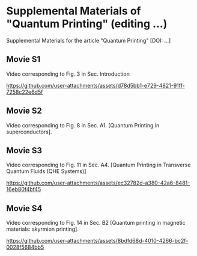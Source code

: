 # Supplemental Materials of "Quantum Printing" (editing ...)
Supplemental Materials for the article "Quantum Printing" [DOI: ...]

## Movie S1
Video corresponding to Fig. 3 in Sec. Introduction

https://github.com/user-attachments/assets/d78d5bb1-e729-4821-91ff-7258c22e6d5f


## Movie S2 
Video corresponding to Fig. 8 in Sec. A1. [Quantum Printing in superconductors].


## Movie S3 
Video corresponding to Fig. 11 in Sec. A4. [Quantum Printing in Transverse Quantum Fluids (QHE Systems)]  

https://github.com/user-attachments/assets/ec32782d-a380-42a6-8481-16eb80f4bf45


## Movie S4
Video corresponding to Fig. 14 in Sec. B2 [Quantum printing in magnetic materials: skyrmion printing].

https://github.com/user-attachments/assets/8bdfd68d-4010-4266-bc2f-0028f5684bb5

